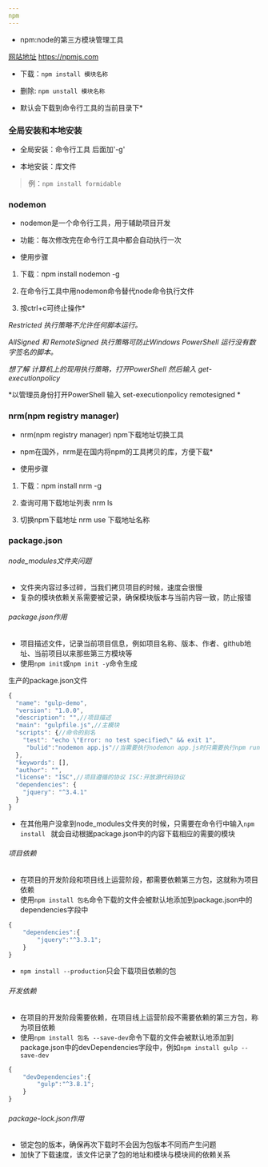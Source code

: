 ```yaml
---
npm
---
```

* npm:node的第三方模块管理工具

[网站地址](https://npmjs.com) https://npmjs.com

* 下载：`npm install 模块名称`

* 删除: `npm unstall 模块名称`

* 默认会下载到命令行工具的当前目录下*



### 全局安装和本地安装

* 全局安装：命令行工具 后面加'-g'

* 本地安装：库文件

> 例：`npm install formidable`

### nodemon

* nodemon是一个命令行工具，用于辅助项目开发

* 功能：每次修改完在命令行工具中都会自动执行一次

* 使用步骤

1. 下载：npm install nodemon -g

2. 在命令行工具中用nodemon命令替代node命令执行文件

3. 按ctrl+c可终止操作*

*Restricted 执行策略不允许任何脚本运行。*

*AllSigned 和 RemoteSigned 执行策略可防止Windows PowerShell 运行没有数字签名的脚本。*

*想了解 计算机上的现用执行策略，打开PowerShell 然后输入 get-executionpolicy*

*以管理员身份打开PowerShell 输入 set-executionpolicy remotesigned \*

### nrm(npm registry manager) 

* nrm(npm registry manager) npm下载地址切换工具

* npm在国外，nrm是在国内将npm的工具拷贝的库，方便下载*

* 使用步骤

1. 下载：npm install nrm -g

2. 查询可用下载地址列表 nrm ls

3. 切换npm下载地址 nrm use 下载地址名称

### package.json

###### node_modules文件夹问题

* 文件夹内容过多过碎，当我们拷贝项目的时候，速度会很慢
* 复杂的模块依赖关系需要被记录，确保模块版本与当前内容一致，防止报错

###### package.json作用

* 项目描述文件，记录当前项目信息，例如项目名称、版本、作者、github地址、当前项目以来那些第三方模块等
* 使用`npm init`或`npm init -y`命令生成

生产的package.json文件

```javascript
{
  "name": "gulp-demo",
  "version": "1.0.0",
  "description": "",//项目描述
  "main": "gulpfile.js",//主模块
  "scripts": {//命令的别名
    "test": "echo \"Error: no test specified\" && exit 1",
     "bulid":"nodemon app.js"//当需要执行nodemon app.js时只需要执行npm run bulid 即可
  },
  "keywords": [],
  "author": "",
  "license": "ISC",//项目遵循的协议 ISC:开放源代码协议
  "dependencies": {
    "jquery": "^3.4.1"
  }
}

```

* 在其他用户没拿到node_modules文件夹的时候，只需要在命令行中输入`npm install ` 就会自动根据package.json中的内容下载相应的需要的模块

###### 项目依赖

* 在项目的开发阶段和项目线上运营阶段，都需要依赖第三方包，这就称为项目依赖
* 使用`npm install 包名`命令下载的文件会被默认地添加到package.json中的dependencies字段中

```javascript
{
	"dependencies":{
		"jquery":"^3.3.1";
	}
}
```

* `npm install --production`只会下载项目依赖的包

###### 开发依赖

* 在项目的开发阶段需要依赖，在项目线上运营阶段不需要依赖的第三方包，称为项目依赖
* 使用`npm install 包名 --save-dev`命令下载的文件会被默认地添加到package.json中的devDependencies字段中，例如`npm install gulp --save-dev`

```javascript
{
	"devDependencies":{
		"gulp":"^3.8.1";
	}
}
```

###### package-lock.json作用

* 锁定包的版本，确保再次下载时不会因为包版本不同而产生问题
* 加快了下载速度，该文件记录了包的地址和模块与模块间的依赖关系

